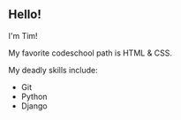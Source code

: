 Hello!
------

I'm Tim!

My favorite codeschool path is HTML & CSS.

My deadly skills include:
* Git
* Python
* Django
